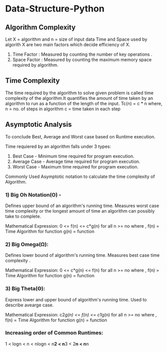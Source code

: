 # Data-Structure-Python

## Algorithm Complexity 
Let X = algorithm and n = size of input data 
Time and Space used by algorith X are two main factors which decide efficiency of X. 

1) Time Factor : Measured by counting the number of key operations . 
2) Space Factor : Measured by counting the maximum memory space required by algorithm. 

## Time Complexity
The time required by the algorithm to solve given problem is called time complexity  of the algorithm.It quantifies the amount of time taken by an algorithm to run as a function of the length of the input. 
Tc(n) = c * n 
where, n = no. of steps in algorithm 
       c = time taken in each step 


## Asymptotic Analysis
To conclude Best, Average and Worst case based on Runtime execution.

Time requiered by an algorithm falls under 3 types: 
1) Best Case - Minimum time required for program execution. 
2) Average Case - Average time required for program execution. 
3) Worst Case - Maximum time required for program execution. 

Commonly Used Asymptotic notation to calculate the time complexity of Algorithm. 

### 1) Big Oh Notation(O) - 
Defines upper bound of an algorithm's running time. 
Measures worst case time complexity or the longest amount of time an algorithm can possibly take to complete. 

Mathematical Expression: 
0 <= f(n) <= c*g(n) for all n >= no
where , f(n) = Time Algorithm for function
        g(n) = function 
        
### 2) Big Omega(Ω):
Defines lower bound of algorithm's running time. 
Measures best case time complexity .

Mathematical Expression: 
0 <= c*g(n) <= f(n) for all n >= no
where , f(n) = Time Algorithm for function
        g(n) = function 

### 3) Big Theta(Θ): 
Express lower and upper bound of algorithm's running time. 
Used to describe avearge case. 

Mathematical Expression: 
c2*g(n) <= f(n) <= c1*g(n) for all n >= no
where , f(n) = Time Algorithm for function
        g(n) = function 


### Increasing order of Common Runtimes: 
1 < logn < n < nlogn < n**2 < n**3 < 2**n < n**n
        
